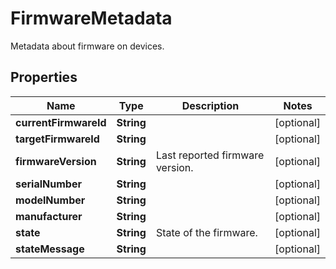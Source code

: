 

# FirmwareMetadata

Metadata about firmware on devices.

## Properties

Name | Type | Description | Notes
------------ | ------------- | ------------- | -------------
**currentFirmwareId** | **String** |  |  [optional]
**targetFirmwareId** | **String** |  |  [optional]
**firmwareVersion** | **String** | Last reported firmware version. |  [optional]
**serialNumber** | **String** |  |  [optional]
**modelNumber** | **String** |  |  [optional]
**manufacturer** | **String** |  |  [optional]
**state** | **String** | State of the firmware. |  [optional]
**stateMessage** | **String** |  |  [optional]




